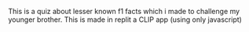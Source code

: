This is a quiz about lesser known f1 facts which i made to challenge my younger brother.
This is made in replit a CLIP app (using only javascript)